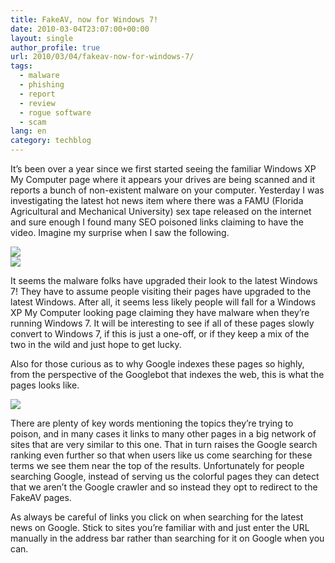 ```yaml
---
title: FakeAV, now for Windows 7!
date: 2010-03-04T23:07:00+00:00
layout: single
author_profile: true
url: 2010/03/04/fakeav-now-for-windows-7/
tags:
  - malware
  - phishing
  - report
  - review
  - rogue software
  - scam
lang: en
category: techblog
---
```

It’s been over a year since we first started seeing the familiar Windows XP My Computer page where it appears your drives are being scanned and it reports a bunch of non-existent malware on your computer. Yesterday I was investigating the latest hot news item where there was a FAMU (Florida Agricultural and Mechanical University) sex tape released on the internet and sure enough I found many SEO poisoned links claiming to have the video. Imagine my surprise when I saw the following.

<div>
  <a href="http://2.bp.blogspot.com/_vaUVXcmC3OI/S5A1mD8b3PI/AAAAAAAABI0/S8vdokHUKwc/s1600-h/popup1.jpg" imageanchor="1"><img border="0" src="http://2.bp.blogspot.com/_vaUVXcmC3OI/S5A1mD8b3PI/AAAAAAAABI0/S8vdokHUKwc/s640/popup1.jpg" /></a>
</div>



<div>
  <a href="http://1.bp.blogspot.com/_vaUVXcmC3OI/S5A1oJXmhDI/AAAAAAAABI8/XXFRVEjfiZo/s1600-h/windows71.jpg" imageanchor="1"><img border="0" src="http://1.bp.blogspot.com/_vaUVXcmC3OI/S5A1oJXmhDI/AAAAAAAABI8/XXFRVEjfiZo/s640/windows71.jpg" /></a>
</div>

It seems the malware folks have upgraded their look to the latest Windows 7! They have to assume people visiting their pages have upgraded to the latest Windows. After all, it seems less likely people will fall for a Windows XP My Computer looking page claiming they have malware when they’re running Windows 7. It will be interesting to see if all of these pages slowly convert to Windows 7, if this is just a one-off, or if they keep a mix of the two in the wild and just hope to get lucky.

Also for those curious as to why Google indexes these pages so highly, from the perspective of the Googlebot that indexes the web, this is what the pages looks like.

<div>
  <a href="http://1.bp.blogspot.com/_vaUVXcmC3OI/S5A1kYHBLqI/AAAAAAAABIs/0v7UFoFysbQ/s1600-h/colors1.jpg" imageanchor="1"><img border="0" src="http://1.bp.blogspot.com/_vaUVXcmC3OI/S5A1kYHBLqI/AAAAAAAABIs/0v7UFoFysbQ/s640/colors1.jpg" /></a>
</div>

There are plenty of key words mentioning the topics they’re trying to poison, and in many cases it links to many other pages in a big network of sites that are very similar to this one. That in turn raises the Google search ranking even further so that when users like us come searching for these terms we see them near the top of the results. Unfortunately for people searching Google, instead of serving us the colorful pages they can detect that we aren’t the Google crawler and so instead they opt to redirect to the FakeAV pages.

As always be careful of links you click on when searching for the latest news on Google. Stick to sites you’re familiar with and just enter the URL manually in the address bar rather than searching for it on Google when you can.